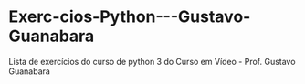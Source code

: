 # Exerc-cios-Python---Gustavo-Guanabara
Lista de exercícios do curso de python 3 do Curso em Vídeo - Prof. Gustavo Guanabara
